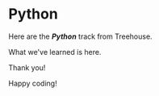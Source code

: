# Python

Here are the ***Python*** track from Treehouse.

What we've learned is here.

Thank you!

Happy coding!
